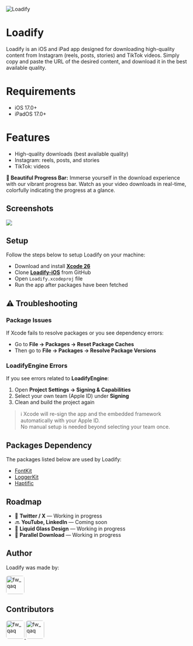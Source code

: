 ![Loadify](https://vishwaiosdev.github.io/global-images/loadify-cover.png)

# Loadify

Loadify is an iOS and iPad app designed for downloading high-quality content from Instagram (reels, posts, stories) and TikTok videos. Simply copy and paste the URL of the desired content, and download it in the best available quality.

# Requirements

- iOS 17.0+
- iPadOS 17.0+

# Features

- High-quality downloads (best available quality)
- Instagram: reels, posts, and stories
- TikTok: videos

**🌈 Beautiful Progress Bar:** Immerse yourself in the download experience with our vibrant progress bar. Watch as your video downloads in real-time, colorfully indicating the progress at a glance.

## Screenshots

<div style="flex-direction: row"> 
    <img src="https://github.com/user-attachments/assets/cb3a1fef-695e-4fe0-aaaa-5e53af80418b" />
</div>

## Setup

Follow the steps below to setup Loadify on your machine:

- Download and install [**Xcode 26**](https://apps.apple.com/in/app/xcode/id497799835?mt=12)
- Clone [**Loadify-iOS**](https://github.com/VishwaiOSDev/Loadify-iOS) from GitHub
- Open `Loadify.xcodeproj` file
- Run the app after packages have been fetched

## ⚠️ Troubleshooting

### Package Issues
If Xcode fails to resolve packages or you see dependency errors:

- Go to **File → Packages → Reset Package Caches**  
- Then go to **File → Packages → Resolve Package Versions**

### LoadifyEngine Errors
If you see errors related to **LoadifyEngine**:

1. Open **Project Settings → Signing & Capabilities**  
2. Select your own team (Apple ID) under **Signing**  
3. Clean and build the project again  

> ℹ️ Xcode will re-sign the app and the embedded framework automatically with your Apple ID.  
> No manual setup is needed beyond selecting your team once.

## Packages Dependency

The packages listed below are used by Loadify:

- [FontKit](https://github.com/VishwaiOSDev/FontKit)
- [LoggerKit](https://github.com/VishwaiOSDev/LoggerKit)
- [Haptific](https://github.com/Vignesh-Thangamariappan/Haptific)

## Roadmap

- 🚧 **Twitter / X** — Working in progress  
- 🔜 **YouTube, LinkedIn** — Coming soon  
- 🚧 **Liquid Glass Design** — Working in progress  
- 🚧 **Parallel Download** — Working in progress  

## Author
Loadify was made by:

<a href="https://github.com/VishwaiOSDev" title="VishwaiOSDev">
  <img src="https://avatars.githubusercontent.com/u/71421776?v=4" style="border-radius: 12%;" width="50;" alt="fw_qaq"/>
</a>

## Contributors

<a href="https://github.com/jimjimrao" title="Jimmy Rao">
  <img src="https://avatars.githubusercontent.com/u/32654532?v=4" style="border-radius: 12%;" width="50;" alt="fw_qaq"/>
</a>
<a href="https://github.com/PinkeshGjr" title="Pinkesh Gajera">
  <img src="https://avatars.githubusercontent.com/u/16368009?v=4" style="border-radius: 12%;" width="50;" alt="fw_qaq"/>
</a>
